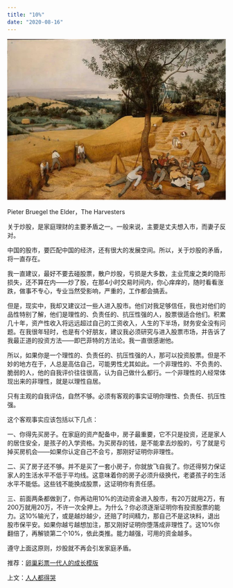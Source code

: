 ```yaml
---
title: "10%"
date: "2020-08-16"
---
```


  

![连岳文章](images/连岳文章picture-22.jpg)

Pieter Bruegel the Elder，The Harvesters

  

关于炒股，是家庭理财的主要矛盾之一。一般来说，主要是丈夫想入市，而妻子反对。

  

中国的股市，要匹配中国的经济，还有很大的发展空间。所以，关于炒股的矛盾，将一直存在。

  

我一直建议，最好不要去碰股票，散户炒股，亏损是大多数，主业荒废之类的隐形损失，还不算在内——炒了股，在那4小时交易时间内，你心痒痒的，随时看看涨跌，做事不专心，专业当然受影响，严重的，工作都会搞丢。

  

但是，现实中，我却又建议过一些人进入股市。他们对我足够信任，我也对他们的品性特别了解，他们是理性的、负责任的、抗压性强的人，股票很适合他们。积累几十年，资产性收入将远远超过自己的工资收入，人生的下半场，财务安全没有问题。在我很年轻时，也是有个好朋友，建议我必须研究与进入股票市场，并告诉了我最正道的投资方法——即巴菲特的方法论。我一直很感谢他。

  

所以，如果你是一个理性的、负责任的、抗压性强的人，那可以投资股票。但是不妙的地方在于，人总是高估自己，可能男性尤其如此。一个非理性的、不负责的、脆弱的人，他的自我评价往往很高，认为自己做什么都行。一个非理性的人经常体现出来的非理性，就是以理性自居。

  

只有主观的自我评估，自然不够。必须有客观的事实证明你理性、负责任、抗压性强。

  

这个客观事实应该包括以下几点：

  

一、你得先买房子。在家庭的资产配备中，房子最重要，它不只是投资，还是家人的居住安全，是孩子的入学资格。为买房存的钱，是不能拿去炒股的，亏了就是亏掉买房机会——如果你认定自己不会亏，那刚好证明你非理性。

  

二、买了房子还不够。并不是买了一套小房子，你就放飞自我了。你还得努力保证家人的生活水平不低于平均线。这意味着你的房子必须升级换代，老婆孩子的生活水平不能低。这些钱不能换成股票，这证明你有责任感。

  

三、前面两条都做到了，你再动用10%的流动资金进入股市，有20万就用2万，有200万就用20万，不许一次全押上。为什么？你必须逐渐证明你有投资股票的能力。这10%输光了，或是越炒越少，还赔了时间精力，那自己不是这块料，退出股市保平安。如果你越亏越想加注，那又刚好证明你堕落成非理性了。这10%你翻倍了，再解锁第二个10%，依此类推。能力越强，可用的资金越多。  

  

遵守上面这原则，炒股就不再会引发家庭矛盾。

  

推荐：[卵巢彩票一代人的成长模版](http://mp.weixin.qq.com/s?__biz=MjM5NDU0Mjk2MQ==&mid=2651644723&idx=2&sn=ab8b7c236b663f775a6d01a4e7041ca1&chksm=bd7e672d8a09ee3b233c0000efaa65d651c2a6be0e283dee46b527fc9cf5eeca341b1fd9305b&scene=21#wechat_redirect)  

上文：[人人都得哭](http://mp.weixin.qq.com/s?__biz=MjM5NDU0Mjk2MQ==&mid=2651646495&idx=1&sn=5d5dc8710b68bfb332b98910ba00ceb3&chksm=bd7e6e018a09e717bf5b70dd419ff4d011ccab6585abcf4465e32451e628c7ced9063a0386a5&scene=21#wechat_redirect)
